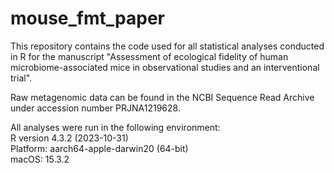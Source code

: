 # mouse_fmt_paper

This repository contains the code used for all statistical analyses conducted in R for the manuscript "Assessment of ecological fidelity of human microbiome-associated mice in observational studies and an interventional trial". 

Raw metagenomic data can be found in the NCBI Sequence Read Archive under accession number PRJNA1219628.

All analyses were run in the following environment:  
R version 4.3.2 (2023-10-31)  
Platform: aarch64-apple-darwin20 (64-bit)  
macOS: 15.3.2
